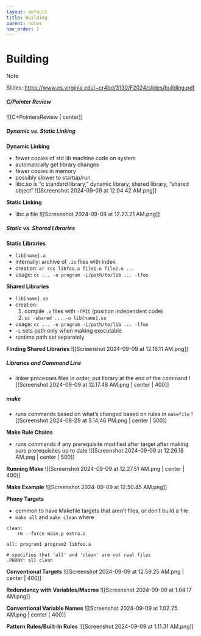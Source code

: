 ```yaml
---
layout: default
title: Building
parent: notes
nav_order: 1
---
```

# Building
> [!note]
> Slides: https://www.cs.virginia.edu/~cr4bd/3130/F2024/slides/building.pdf
##### C/Pointer Review
![[C+PointersReview | center]]
##### Dynamic vs. Static Linking
**Dynamic Linking**
- fewer copies of std lib machine code on system
- automatically get library changes
- fewer copies in memory
- possibly slower to startup/run
- libc.so is “c standard library,” dynamic library, shared library, “shared object”
![[Screenshot 2024-09-09 at 12.04.42 AM.png]]

**Static Linking**
- libc.a file
![[Screenshot 2024-09-09 at 12.23.21 AM.png]]
##### Static vs. Shared Libraries
**Static Libraries**
- `lib[name].a`
- internally: archive of `.io` files with index
- creation: `ar rcs libfoo.a file1.o file2.o ...`
- usage: `cc ... -o program -L/path/to/lib ... -lfoo`

**Shared Libraries**
- `lib[name].so`
- creation:
	1. compile `.o` files with `-fPIC` (position independent code)
	2. `cc -shared ... -o lib[name].so`
- usage: `cc ... -o program -L/path/to/lib ... -lfoo` 
- `-L` sets path only when making executable
- runtime path set separately

**Finding Shared Libraries**
![[Screenshot 2024-09-09 at 12.16.11 AM.png]]
##### Libraries and Command Line
- linker processes files in order, put library at the end of the command
![[Screenshot 2024-09-09 at 12.17.48 AM.png | center | 400]]

##### make
- runs commands based on what’s changed based on rules in `makefile`
![[Screenshot 2024-08-29 at 3.14.46 PM.png | center | 500]]

**Make Rule Chains**
- runs commands if any prerequisite modified after target after making sure prerequisites up to date
![[Screenshot 2024-09-09 at 12.26.18 AM.png | center | 500]]

**Running Make**
![[Screenshot 2024-09-09 at 12.27.51 AM.png | center | 400]]

**Make Example**
![[Screenshot 2024-09-09 at 12.50.45 AM.png]]

**Phony Targets**
- common to have Makefile targets that aren’t files, or don’t build a file
- `make all` and  `make clean` where
```shell
clean:
	rm --force main.p extra.o

all: program1 program2 libfoo.a

# specifies that 'all' and 'clean' are not real files
.PHONY: all clean
```

**Conventional Targets**
![[Screenshot 2024-09-09 at 12.59.25 AM.png | center | 400]]

**Redundancy with Variables/Macros**
![[Screenshot 2024-09-09 at 1.04.17 AM.png]]

**Conventional Variable Names**
![[Screenshot 2024-09-09 at 1.02.25 AM.png | center | 400]]

**Pattern Rules/Built-In Rules**
![[Screenshot 2024-09-09 at 1.11.31 AM.png]]

